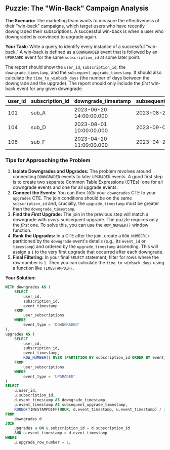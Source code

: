 ## Puzzle: The "Win-Back" Campaign Analysis

**The Scenario:** The marketing team wants to measure the effectiveness of their "win-back" campaigns, which target users who have recently downgraded their subscriptions. A successful win-back is when a user who downgraded is convinced to upgrade again.

**Your Task:** Write a query to identify every instance of a successful "win-back." A win-back is defined as a `DOWNGRADED` event that is followed by an `UPGRADED` event for the same `subscription_id` at some later point.

The report should show the `user_id`, `subscription_id`, the `downgrade_timestamp`, and the `subsequent_upgrade_timestamp`. It should also calculate the `time_to_winback_days` (the number of days between the downgrade and the upgrade). The report should only include the *first* win-back event for any given downgrade.

| **user_id** | **subscription_id** | **downgrade_timestamp** | **subsequent_upgrade_timestamp** | **time_to_winback_days** |
| ----------------- | ------------------------- | ----------------------------- | -------------------------------------- | ------------------------------ |
| 101               | sub_A                     | 2023-06-20 14:00:00.000       | 2023-08-25 11:30:00.000                | 65.88                          |
| 104               | sub_D                     | 2023-08-01 10:00:00.000       | 2023-09-01 10:00:00.000                | 31.00                          |
| 106               | sub_F                     | 2023-04-20 11:00:00.000       | 2023-04-28 15:00:00.000                | 8.17                           |

### Tips for Approaching the Problem

1. **Isolate Downgrades and Upgrades:** The problem revolves around connecting `DOWNGRADED` events to later `UPGRADED` events. A good first step is to create two separate Common Table Expressions (CTEs): one for all downgrade events and one for all upgrade events.
2. **Connect the Events:** You can then `JOIN` your `downgrades` CTE to your `upgrades` CTE. The join conditions should be on the same `subscription_id` and, crucially, the `upgrade_timestamp` must be greater than the `downgrade_timestamp`.
3. **Find the *****First***** Upgrade:** The join in the previous step will match a downgrade with *every* subsequent upgrade. The puzzle requires only the *first* one. To solve this, you can use the `ROW_NUMBER()` window function.
4. **Rank the Upgrades:** In a CTE after the join, create a `ROW_NUMBER()` partitioned by the `downgrade` event's details (e.g., its `event_id` or `timestamp`) and ordered by the `upgrade_timestamp` ascending. This will assign a `1` to the very first upgrade that occurred after each downgrade.
5. **Final Filtering:** In your final `SELECT` statement, filter for rows where the row number is `1`. Then you can calculate the `time_to_winback_days` using a function like `TIMESTAMPDIFF`.

**Your Solution:**

```sql
WITH downgrades AS (
	SELECT
		user_id,
		subscription_id,
		event_timestamp
	FROM
		user_subscriptions
	WHERE
		event_type = 'DOWNGRADED'
),
upgrades AS (
	SELECT
		user_id,
		subscription_id,
		event_timestamp,
		ROW_NUMBER() OVER (PARTITION BY subscription_id ORDER BY event_timestamp) AS upgrade_row_number
	FROM
		user_subscriptions
	WHERE
		event_type = 'UPGRADED'
)
SELECT
	u.user_id,
	u.subscription_id,
	d.event_timestamp AS downgrade_timestamp,
	u.event_timestamp AS subsequent_upgrade_timestamp,
	ROUND(TIMESTAMPDIFF(HOUR, d.event_timestamp, u.event_timestamp) / 24.0, 2) AS time_to_winback_days
FROM
	downgrades d
JOIN
	upgrades u ON u.subscription_id = d.subscription_id
	AND u.event_timestamp > d.event_timestamp
WHERE
	u.upgrade_row_number = 1;
```
